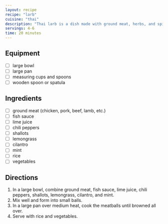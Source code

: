 ```yaml
---
layout: recipe
recipe: "larb"
cuisine: "thai"
description: "Thai larb is a dish made with ground meat, herbs, and spices. It is typically served with rice and vegetables."
servings: 4-6
time: 20 minutes
---
```


## Equipment
- [ ] large bowl
- [ ] large pan
- [ ] measuring cups and spoons
- [ ] wooden spoon or spatula

## Ingredients
- [ ] ground meat (chicken, pork, beef, lamb, etc.)
- [ ] fish sauce
- [ ] lime juice
- [ ] chili peppers
- [ ] shallots
- [ ] lemongrass
- [ ] cilantro
- [ ] mint
- [ ] rice
- [ ] vegetables

## Directions
1. In a large bowl, combine ground meat, fish sauce, lime juice, chili peppers, shallots, lemongrass, cilantro, and mint.
2. Mix well and form into small balls.
3. In a large pan over medium heat, cook the meatballs until browned all over.
4. Serve with rice and vegetables.
